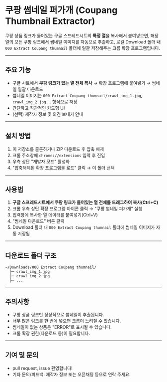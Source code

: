 # 쿠팡 썸네일 퍼가개 (Coupang Thumbnail Extractor)

쿠팡 상품 링크가 들어있는 구글 스프레드시트의 **특정 열**을 복사해서 붙여넣으면,
해당 열의 모든 쿠팡 링크에서 썸네일 이미지를 자동으로 추출하고,
로컬 Download 폴더 내 `000 Extract Coupang thumnail` 폴더에 일괄 저장해주는 크롬 확장 프로그램입니다.

---

## 주요 기능
- 구글 시트에서 **쿠팡 링크가 있는 열 전체 복사** → 확장 프로그램에 붙여넣기 → 썸네일 일괄 다운로드
- 썸네일 이미지는 `000 Extract Coupang thumnail/crawl_img_1.jpg`, `crawl_img_2.jpg` ... 형식으로 저장
- 간단하고 직관적인 카드형 UI
- (선택) 제작자 정보 및 의견 보내기 안내

---

## 설치 방법
1. 이 저장소를 클론하거나 ZIP 다운로드 후 압축 해제
2. 크롬 주소창에 `chrome://extensions` 입력 후 진입
3. 우측 상단 "개발자 모드" 활성화
4. "압축해제된 확장 프로그램을 로드" 클릭 → 이 폴더 선택

---

## 사용법
1. **구글 스프레드시트에서 쿠팡 링크가 들어있는 열 전체를 드래그하여 복사(Ctrl+C)**
2. 크롬 우측 상단 확장 프로그램 아이콘 클릭 → "쿠팡 썸네일 퍼가개" 실행
3. 입력창에 복사한 열 데이터를 붙여넣기(Ctrl+V)
4. "썸네일 다운로드" 버튼 클릭
5. Download 폴더 내 `000 Extract Coupang thumnail` 폴더에 썸네일 이미지가 자동 저장됨

---

## 다운로드 폴더 구조
```
~/Downloads/000 Extract Coupang thumnail/
  ├─ crawl_img_1.jpg
  ├─ crawl_img_2.jpg
  ├─ ...
```

---

## 주의사항
- 쿠팡 상품 링크만 정상적으로 썸네일이 추출됩니다.
- 너무 많은 링크를 한 번에 넣으면 크롬이 느려질 수 있습니다.
- 썸네일이 없는 상품은 "ERROR"로 표시될 수 있습니다.
- 크롬 확장 권한(다운로드 등)이 필요합니다.

---

## 기여 및 문의
- pull request, issue 환영합니다!
- 기타 문의/피드백: 제작자 정보 또는 오픈채팅 등으로 연락 주세요.
